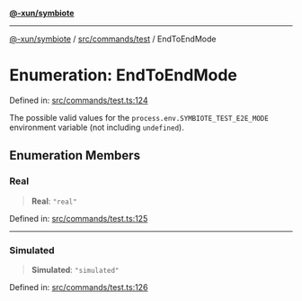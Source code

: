 [**@-xun/symbiote**](../../../../README.md)

***

[@-xun/symbiote](../../../../README.md) / [src/commands/test](../README.md) / EndToEndMode

# Enumeration: EndToEndMode

Defined in: [src/commands/test.ts:124](https://github.com/Xunnamius/symbiote/blob/eabdf496b63a01bba079125634c7ec566eb20891/src/commands/test.ts#L124)

The possible valid values for the `process.env.SYMBIOTE_TEST_E2E_MODE`
environment variable (not including `undefined`).

## Enumeration Members

### Real

> **Real**: `"real"`

Defined in: [src/commands/test.ts:125](https://github.com/Xunnamius/symbiote/blob/eabdf496b63a01bba079125634c7ec566eb20891/src/commands/test.ts#L125)

***

### Simulated

> **Simulated**: `"simulated"`

Defined in: [src/commands/test.ts:126](https://github.com/Xunnamius/symbiote/blob/eabdf496b63a01bba079125634c7ec566eb20891/src/commands/test.ts#L126)
